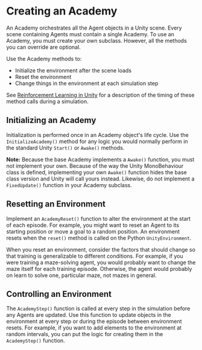# Creating an Academy

An Academy orchestrates all the Agent objects in a Unity scene. Every
scene containing Agents must contain a single Academy. To use an Academy, you
must create your own subclass. However, all the methods you can override are
optional.

Use the Academy methods to:

* Initialize the environment after the scene loads
* Reset the environment
* Change things in the environment at each simulation step

See [Reinforcement Learning in Unity](Learning-Environment-Design.md) for a
description of the timing of these method calls during a simulation.

## Initializing an Academy

Initialization is performed once in an Academy object's life cycle. Use the
`InitializeAcademy()` method for any logic you would normally perform in the
standard Unity `Start()` or `Awake()` methods.

**Note:** Because the base Academy implements a `Awake()` function, you must not
implement your own. Because of the way the Unity MonoBehaviour class is defined,
implementing your own `Awake()` function hides the base class version and Unity
will call yours instead. Likewise, do not implement a `FixedUpdate()` function
in your Academy subclass.

## Resetting an Environment

Implement an `AcademyReset()` function to alter the environment at the start of
each episode. For example, you might want to reset an Agent to its starting
position or move a goal to a random position. An environment resets when the
`reset()` method is called on the Python `UnityEnvironment`.

When you reset an environment, consider the factors that should change so that
training is generalizable to different conditions. For example, if you were
training a maze-solving agent, you would probably want to change the maze itself
for each training episode. Otherwise, the agent would probably on learn to solve
one, particular maze, not mazes in general.

## Controlling an Environment

The `AcademyStep()` function is called at every step in the simulation before
any Agents are updated. Use this function to update objects in the environment
at every step or during the episode between environment resets. For example, if
you want to add elements to the environment at random intervals, you can put the
logic for creating them in the `AcademyStep()` function.

